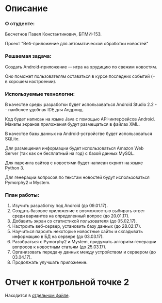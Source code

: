 # Описание
### О студенте:

Бесчетнов Павел Константинович, БПМИ-153.

Проект "Веб-приложение для автоматической обработки новостей"

### Решаемая задача:

Создать Android-приложение -- игра на эрудицию по свежим новостям.

Оно поможет пользователям оставаться в курсе последних событий (+ в хорошем настроении).

### Используемые технологии:

В качестве среды разработки будет использоваться Android Studio 2.2 -- наиболее удобная IDE для Андроид.

Код будет написан на языке Java с помощью API-интерфейсов Android.
Макеты экранов приложения будут размещаться в файлах XML.

В качестве базы данных на Android-устройстве будет использоваться SQLite.

Для размещения информации будет использоваться Amazon Web Server (так как он бесплатный на год) с базой данных MySQL.

Для парсинга сайтов с новостями будет написан скрипт на языке Python 3.

Для генерации вопросов по текстам новостей будут использоваться Pymorphy2 и Mystem.

### План работы:

1. Изучить разработку под Android (до 09.01.17).
2. Создать базовое приложение с возможностью выбирать ответ среди вариантов на определенный вопрос (до 20.01.17).
3. Добавить экран со статистикой пользователя (до 05.02.17).
4. Настроить веб-сервер, установить базу данных (до 28.02.17).
5. Научиться парсить некоторые новостные сайты и складывать информацию в БД на сервере (до 03.03.17).
6. Разобраться с Pymorphy2 и Mystem, придумать алгоритм генерации вопросов к новостным статьям (до 25.03.17).
7. Организовать передачу данных между устройством и сервером (до 03.04.17).
8. Продолжать улучшать приложение.

# Отчет к контрольной точке 2

Находится в [отдельном файле](https://github.com/geomslayer/hse-project/blob/master/REPORT_KT2.md).

